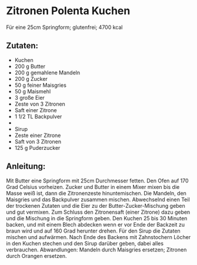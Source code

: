 Zitronen Polenta Kuchen
===
Für eine 25cm Springform; glutenfrei; 4700 kcal

Zutaten:
---
- Kuchen  
- 200 g Butter
- 200 g gemahlene Mandeln
- 200 g Zucker
- 50 g feiner Maisgries
- 50 g Maismehl
- 3 große Eier
-   Zeste von 3 Zitronen
-   Saft einer Zitrone
- 1 1/2 TL Backpulver
-   
- Sirup  
-   Zeste einer Zitrone
-   Saft von 3 Zitronen
- 125 g Puderzucker

Anleitung:
---
Mit Butter eine Springform mit 25cm Durchmesser fetten.
Den Ofen auf 170 Grad Celsius vorheizen.
Zucker und Butter in einem Mixer mixen bis die Masse weiß ist, dann die Zitronenzeste hinuntemischen.
Die Mandeln, den Maisgries und das Backpulver zusammen mischen.
Abwechselnd einen Teil der trockenen Zutaten und die Eier zu der Butter-Zucker-Mischung geben und gut vermixen.
Zum Schluss den Zitronensaft (einer Zitrone) dazu geben und die Mischung in die Springform geben.
Den Kuchen 25 bis 30 Minuten backen, und mit einem Blech abdecken wenn er vor Ende der Backzeit zu braun wird und auf 160 Grad herunter drehen.
Für den Sirup die Zutaten mischen und aufwärmen.
Nach Ende des Backens mit Zahnstochern Löcher in den Kuchen stechen und den Sirup darüber geben, dabei alles verbrauchen.
Abwandlungen:
Mandeln durch Maisgries ersetzen; Zitronen durch Orangen ersetzen.